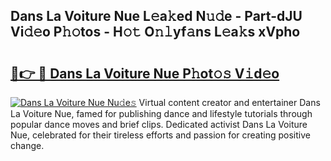 ## Dans La Voiture Nue L𝚎a𝚔ed N𝚞𝚍e - Part-dJU Vi𝚍𝚎o P𝚑𝚘tos - H𝚘𝚝 O𝚗𝚕yf𝚊ns L𝚎a𝚔s xVpho

# <h2><a href="http://kfbb5v9.oniu.top/?m=Dans+La+Voiture+Nue">🔗👉 🔴 Dans La Voiture Nue P𝚑ot𝚘𝚜 V𝚒d𝚎o</a></h2>

[![Dans La Voiture Nue Nu𝚍e𝚜](https://i.imgur.com/0qMVB7G.gif)](http://kfbb5v9.oniu.top/?m=Dans+La+Voiture+Nue)
Virtual content creator and entertainer Dans La Voiture Nue, famed for publishing dance and lifestyle tutorials through popular dance moves and brief clips. Dedicated activist Dans La Voiture Nue, celebrated for their tireless efforts and passion for creating positive change.  
